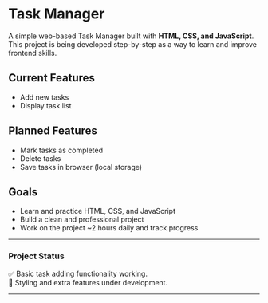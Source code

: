 # Task Manager

A simple web-based Task Manager built with **HTML, CSS, and JavaScript**.  
This project is being developed step-by-step as a way to learn and improve frontend skills.

## Current Features
- Add new tasks
- Display task list

## Planned Features
- Mark tasks as completed
- Delete tasks
- Save tasks in browser (local storage)

## Goals
- Learn and practice HTML, CSS, and JavaScript
- Build a clean and professional project
- Work on the project ~2 hours daily and track progress

---

### Project Status
✅ Basic task adding functionality working.  
🚧 Styling and extra features under development.  

---